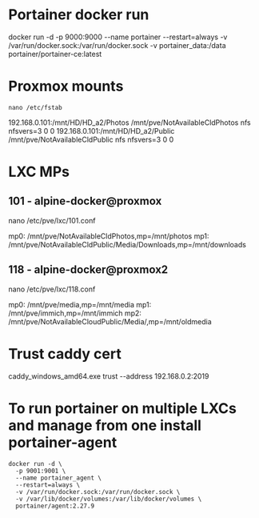 # Portainer docker run

docker run -d -p 9000:9000 --name portainer --restart=always -v /var/run/docker.sock:/var/run/docker.sock -v portainer_data:/data portainer/portainer-ce:latest

# Proxmox mounts
``nano /etc/fstab``

192.168.0.101:/mnt/HD/HD_a2/Photos /mnt/pve/NotAvailableCldPhotos nfs nfsvers=3 0 0
192.168.0.101:/mnt/HD/HD_a2/Public /mnt/pve/NotAvailableCldPublic nfs nfsvers=3 0 0

# LXC MPs

## 101 - alpine-docker@proxmox
nano /etc/pve/lxc/101.conf

mp0: /mnt/pve/NotAvailableCldPhotos,mp=/mnt/photos
mp1: /mnt/pve/NotAvailableCldPublic/Media/Downloads,mp=/mnt/downloads


## 118 - alpine-docker@proxmox2
nano /etc/pve/lxc/118.conf

mp0: /mnt/pve/media,mp=/mnt/media
mp1: /mnt/pve/immich,mp=/mnt/immich
mp2: /mnt/pve/NotAvailableCloudPublic/Media/,mp=/mnt/oldmedia

# Trust caddy cert
caddy_windows_amd64.exe trust --address 192.168.0.2:2019


# To run portainer on multiple LXCs and manage from one install portainer-agent
```
docker run -d \
  -p 9001:9001 \
  --name portainer_agent \
  --restart=always \
  -v /var/run/docker.sock:/var/run/docker.sock \
  -v /var/lib/docker/volumes:/var/lib/docker/volumes \
  portainer/agent:2.27.9
```